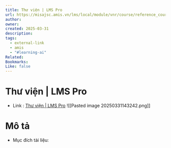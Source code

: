 ```yaml
---
title: Thư viện | LMS Pro
url: https://misajsc.amis.vn/lms/local/module/vnr/course/reference_course.php
author: 
owner: 
created: 2025-03-31
description: 
tags:
  - external-link
  - amis
  - "#learning-ai"
Related: 
Bookmarks: 
Like: false
---
```

# Thư viện | LMS Pro
- Link :  [Thư viện | LMS Pro](https://misajsc.amis.vn/lms/local/module/vnr/course/reference_course.php)
![[Pasted image 20250331143242.png]]
# Mô tả 
- Mục đích tài liệu:

